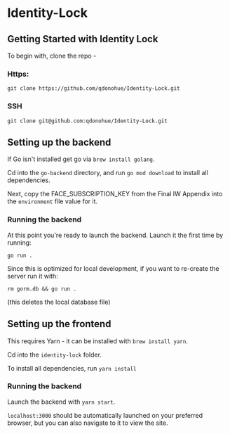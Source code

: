 # Identity-Lock

## Getting Started with Identity Lock

To begin with, clone the repo -
### Https:
```git clone https://github.com/qdonohue/Identity-Lock.git```
### SSH
```git clone git@github.com:qdonohue/Identity-Lock.git```


## Setting up the backend
If Go isn't installed get go via `brew install golang`.


Cd into the `go-backend` directory, and run `go mod download` to install all dependencies.

Next, copy the FACE_SUBSCRIPTION_KEY from the Final IW Appendix into the `environment` file value for it.

### Running the backend
At this point you're ready to launch the backend. Launch it the first time by running:

```go run .```

Since this is optimized for local development, if you want to re-create the server run it with:

```rm gorm.db && go run .```

(this deletes the local database file)

## Setting up the frontend
This requires Yarn - it can be installed with  `brew install yarn`.

Cd into the `identity-lock` folder.

To install all dependencies, run `yarn install`

### Running the backend
Launch the backend with `yarn start`. 

`localhost:3000` should be automatically launched on your preferred browser, but you can also navigate to it to view the site.



